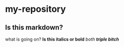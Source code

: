# my-repository
## Is this markdown?
what is going on?
**Is this italics or bold**
*both*
***triple bitch***
